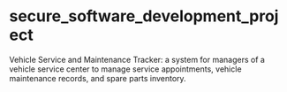 # secure_software_development_project
Vehicle Service and Maintenance Tracker: a system for managers of a vehicle service center to manage service appointments, vehicle maintenance records, and spare parts inventory.
